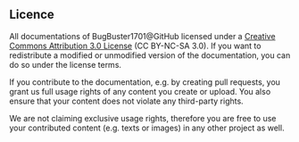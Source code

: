 ## Licence

All documentations of BugBuster1701@GitHub licensed under a [Creative Commons Attribution 3.0 License][CC BY-NC-SA 3.0] (CC BY-NC-SA 3.0). If you want to redistribute a modified or unmodified version of the documentation, you can do so under the license terms.

If you contribute to the documentation, e.g. by creating pull requests, you grant us full usage rights of any content you create or upload. You also ensure that your content does not violate any third-party rights.

We are not claiming exclusive usage rights, therefore you are free to use your contributed content (e.g. texts or images) in any other project as well.


[CC BY-NC-SA 3.0]: http://creativecommons.org/licenses/by-nc-sa/3.0/
